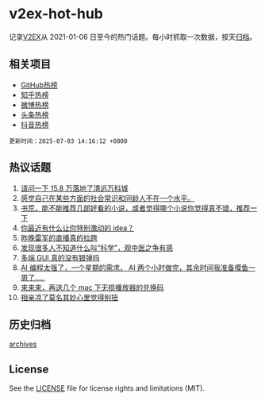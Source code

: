 # v2ex-hot-hub

 记录[V2EX](https://www.v2ex.com/)从 2021-01-06 日至今的热门话题。每小时抓取一次数据，按天[归档](archives)。
 
 ## 相关项目

- [GitHub热榜](https://github.com/snaildev/github-hot-hub)
- [知乎热榜](https://github.com/snaildev/zhihu-hot-hub)
- [微博热榜](https://github.com/snaildev/weibo-hot-hub)
- [头条热榜](https://github.com/snaildev/toutiao-hot-hub)
- [抖音热榜](https://github.com/snaildev/douyin-hot-hub)


 `更新时间：2025-07-03 14:16:12 +0800`

## 热议话题

1. [请问一下 15.8 万落地了清远万科城](https://www.v2ex.com/t/1142503)
1. [感觉自己在某些方面的社会常识和同龄人不在一个水平。](https://www.v2ex.com/t/1142677)
1. [书荒，能不能推荐几部好看的小说，或者觉得哪个小说你觉得真不错，推荐一下](https://www.v2ex.com/t/1142672)
1. [你最近有什么让你特别激动的 idea？](https://www.v2ex.com/t/1142515)
1. [昨晚雷军的直播真的拉跨](https://www.v2ex.com/t/1142657)
1. [发现很多人不知道什么叫“科学”，观中医之争有感](https://www.v2ex.com/t/1142663)
1. [多端 GUI 真的没有银弹吗](https://www.v2ex.com/t/1142560)
1. [AI 编程太强了，一个星期的需求， AI 两个小时做完，其余时间我准备摸鱼一周了.....](https://www.v2ex.com/t/1142524)
1. [来来来，再送几个 mac 下无损播放器的兑换码](https://www.v2ex.com/t/1142548)
1. [相亲凉了莫名其妙心里觉得别扭](https://www.v2ex.com/t/1142612)

## 历史归档

[archives](archives)

## License

See the [LICENSE](LICENSE) file for license rights and limitations (MIT).
